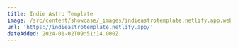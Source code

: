 ```yaml
---
title: Indie Astro Template
image: /src/content/showcase/_images/indieastrotemplate.netlify.app.webp
url: 'https://indieastrotemplate.netlify.app/'
dateAdded: 2024-01-02T09:51:14.000Z
---
```


